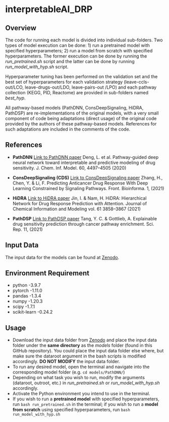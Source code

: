 # interpretableAI_DRP
## Overview
The code for running each model is divided into individual sub-folders. Two types of model execution can be done: 1) run a pretrained model with specified hyperparameters; 2) run a model from scratch with specified hyperparameters. The former execution can be done by running the *run_pretrained.sh* script and the latter can be done by running *run_model_with_hyp.sh* script.

Hyperparameter tuning has been performed on the validation set and the best set of hyperparameters for each validation strategy (leave-ccls-out/LCO, leave-drugs-out/LDO, leave-pairs-out /LPO) and each pathway collection (KEGG, PID, Reactome) are provided in sub-folders named *best_hyp*. 

All pathway-based models (PathDNN, ConsDeepSignaling, HiDRA, PathDSP) are re-implementations of the original models, with a very small component of code being adaptations (direct usage) of the original code provided by the authors of these pathway-based models. References for such adaptations are included in the comments of the code. 

## References
- **PathDNN**
[Link to PathDNN paper](https://pubs.acs.org/doi/10.1021/acs.jcim.0c00331)
Deng, L. et al. Pathway-guided deep neural network toward interpretable and predictive modeling of drug sensitivity. J. Chem. Inf. Model. 60, 4497–4505 (2020)

- **ConsDeepSignaling (CDS)**
[Link to ConsDeepSignaling paper](https://www.frontiersin.org/articles/10.3389/fbinf.2021.639349/full)
Zhang, H., Chen, Y. & Li, F. Predicting Anticancer Drug Response With Deep Learning Constrained by Signaling Pathways. Front. Bioinforma. 1, (2021)

- **HiDRA**
[Link to HiDRA paper](https://pubs.acs.org/doi/10.1021/acs.jcim.1c00706)
Jin, I. & Nam, H. HiDRA: Hierarchical Network for Drug Response Prediction with Attention. Journal of Chemical Information and Modeling vol. 61 3858–3867 (2021)

- **PathDSP**
[Link to PathDSP paper](https://www.nature.com/articles/s41598-021-82612-7)
Tang, Y. C. & Gottlieb, A. Explainable drug sensitivity prediction through cancer pathway enrichment. Sci. Rep. 11, (2021)

## Input Data
The input data for the models can be found at [Zenodo](https://zenodo.org/record/7101665#.Y0ho--zMI1K).

## Environment Requirement
- python -3.9.7
- pytorch -1.11.0
- pandas -1.3.4
- numpy -1.20.3
- scipy -1.7.1
- scikit-learn -0.24.2

## Usage

 - Download the input data folder from [Zenodo](https://zenodo.org/record/7101665#.Y0ho--zMI1K) and place the input
   data folder under the **same directory** as the *models* folder (found in this GitHub repository). You could place the input data folder else where, but make sure the dataroot argument in the bash scripts is modified accordingly. **DO NOT MODIFY** the input data folder.
 - To run any desired model, open the terminal and navigate into the corresponding model folder (e.g. `cd models/PathDNN/`) 
 - Depending on what task you wish to run, modify the arguments (dataroot, outroot, etc.) in *run_pretrained.sh* or *run_model_with_hyp.sh* accordingly.
 - Activate the Python environment you intend to use in the terminal.
 - If you wish to run a **pretrained model** with specified hyperparameters, run `bash run_pretrained.sh` in the terminal; if you wish to run a **model from scratch** using specified hyperparameters, run `bash run_model_with_hyp.sh`
